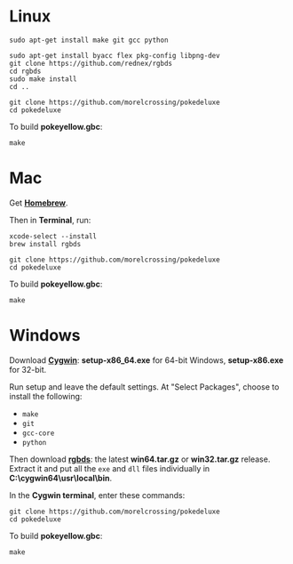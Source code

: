 # Linux

	sudo apt-get install make git gcc python

	sudo apt-get install byacc flex pkg-config libpng-dev
	git clone https://github.com/rednex/rgbds
	cd rgbds
	sudo make install
	cd ..

	git clone https://github.com/morelcrossing/pokedeluxe
	cd pokedeluxe

To build **pokeyellow.gbc**:

	make


# Mac

Get [**Homebrew**](http://brew.sh/).

Then in **Terminal**, run:

	xcode-select --install
	brew install rgbds

	git clone https://github.com/morelcrossing/pokedeluxe
	cd pokedeluxe

To build **pokeyellow.gbc**:

	make


# Windows

Download [**Cygwin**](http://cygwin.com/install.html): **setup-x86_64.exe** for 64-bit Windows, **setup-x86.exe** for 32-bit.

Run setup and leave the default settings. At "Select Packages", choose to install the following:

- `make`
- `git`
- `gcc-core`
- `python`

Then download [**rgbds**](https://github.com/rednex/rgbds/releases/): the latest **win64.tar.gz** or **win32.tar.gz** release. Extract it and put all the `exe` and `dll` files individually in **C:\cygwin64\usr\local\bin**.

In the **Cygwin terminal**, enter these commands:

	git clone https://github.com/morelcrossing/pokedeluxe
	cd pokedeluxe

To build **pokeyellow.gbc**:

	make
